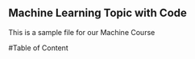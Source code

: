 ## Machine Learning Topic with Code
This is a sample file for our Machine Course

#Table of Content
